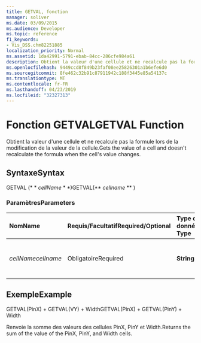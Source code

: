 ```yaml
---
title: GETVAL, fonction
manager: soliver
ms.date: 03/09/2015
ms.audience: Developer
ms.topic: reference
f1_keywords:
- Vis_DSS.chm82251885
localization_priority: Normal
ms.assetid: 1da42991-5791-ebab-84cc-286cfe984a61
description: Obtient la valeur d'une cellule et ne recalcule pas la formule lors de la modification de la valeur de la cellule.
ms.openlocfilehash: 9449ccd8f849b23faf08ee25826301a1b6efe6d0
ms.sourcegitcommit: 8fe462c32b91c87911942c188f3445e85a54137c
ms.translationtype: MT
ms.contentlocale: fr-FR
ms.lasthandoff: 04/23/2019
ms.locfileid: "32327313"
---
```

# <a name="getval-function"></a><span data-ttu-id="741d7-103">Fonction GETVAL</span><span class="sxs-lookup"><span data-stu-id="741d7-103">GETVAL Function</span></span>

<span data-ttu-id="741d7-104">Obtient la valeur d'une cellule et ne recalcule pas la formule lors de la modification de la valeur de la cellule.</span><span class="sxs-lookup"><span data-stu-id="741d7-104">Gets the value of a cell and doesn't recalculate the formula when the cell's value changes.</span></span>
  
## <a name="syntax"></a><span data-ttu-id="741d7-105">Syntaxe</span><span class="sxs-lookup"><span data-stu-id="741d7-105">Syntax</span></span>

<span data-ttu-id="741d7-106">GETVAL (\* \* *cellName* \* \*)</span><span class="sxs-lookup"><span data-stu-id="741d7-106">GETVAL(\*\* *cellname* \*\* )</span></span> 
  
### <a name="parameters"></a><span data-ttu-id="741d7-107">Paramètres</span><span class="sxs-lookup"><span data-stu-id="741d7-107">Parameters</span></span>

|<span data-ttu-id="741d7-108">**Nom**</span><span class="sxs-lookup"><span data-stu-id="741d7-108">**Name**</span></span>|<span data-ttu-id="741d7-109">**Requis/Facultatif**</span><span class="sxs-lookup"><span data-stu-id="741d7-109">**Required/Optional**</span></span>|<span data-ttu-id="741d7-110">**Type de données**</span><span class="sxs-lookup"><span data-stu-id="741d7-110">**Data Type**</span></span>|<span data-ttu-id="741d7-111">**Description**</span><span class="sxs-lookup"><span data-stu-id="741d7-111">**Description**</span></span>|
|:-----|:-----|:-----|:-----|
| <span data-ttu-id="741d7-112">_cellName_</span><span class="sxs-lookup"><span data-stu-id="741d7-112">_cellname_</span></span> <br/> |<span data-ttu-id="741d7-113">Obligatoire</span><span class="sxs-lookup"><span data-stu-id="741d7-113">Required</span></span>  <br/> |<span data-ttu-id="741d7-114">**String**</span><span class="sxs-lookup"><span data-stu-id="741d7-114">**String**</span></span> <br/> |<span data-ttu-id="741d7-115">Nom de la cellule dont la valeur doit être obtenue.</span><span class="sxs-lookup"><span data-stu-id="741d7-115">The name of the cell to get the value of.</span></span>  <br/> |
   
## <a name="example"></a><span data-ttu-id="741d7-116">Exemple</span><span class="sxs-lookup"><span data-stu-id="741d7-116">Example</span></span>

<span data-ttu-id="741d7-117">GETVAL(PinX) + GETVAL(VY) + Width</span><span class="sxs-lookup"><span data-stu-id="741d7-117">GETVAL(PinX) + GETVAL(PinY) + Width</span></span> 
  
<span data-ttu-id="741d7-118">Renvoie la somme des valeurs des cellules PinX, PinY et Width.</span><span class="sxs-lookup"><span data-stu-id="741d7-118">Returns the sum of the value of the PinX, PinY, and Width cells.</span></span> 
  

